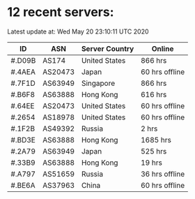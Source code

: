 # 12 recent servers:

Latest update at: Wed May 20 23:10:11 UTC 2020

| ID | ASN | Server Country | Online |
| -- | --- | -------------- | ------ |
| #.D09B | AS174 | United States | 866 hrs |
| #.4AEA | AS20473 | Japan | 60 hrs offline |
| #.7F1D | AS63949 | Singapore | 866 hrs |
| #.B6F8 | AS63888 | Hong Kong | 616 hrs |
| #.64EE | AS20473 | United States | 60 hrs offline |
| #.2654 | AS18978 | United States | 60 hrs offline |
| #.1F2B | AS49392 | Russia | 2 hrs |
| #.BD3E | AS63888 | Hong Kong | 1685 hrs |
| #.2A79 | AS63949 | Japan | 525 hrs |
| #.33B9 | AS63888 | Hong Kong | 19 hrs |
| #.A797 | AS51659 | Russia | 36 hrs offline |
| #.BE6A | AS37963 | China | 60 hrs offline |

